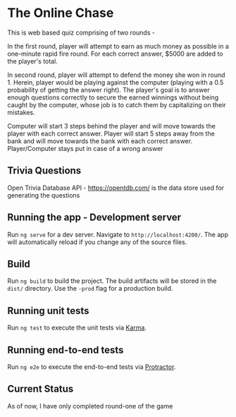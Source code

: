 # The Online Chase

This is web based quiz comprising of two rounds -

In the first round, player will attempt to earn as much money as possible in a one-minute rapid fire round. For each correct answer, $5000 are added to the player's total.

In second round, player will attempt to defend the money she won in round 1.
Herein, player would be playing against the computer (playing with a 0.5 probability of getting the answer right).
The player's goal is to answer enough questions correctly to secure the earned winnings without being caught by the computer, whose job is to catch them by capitalizing on their mistakes.

Computer will start 3 steps behind the player and will move towards the player with each correct answer.
Player will start 5 steps away from the bank and will move towards the bank with each correct answer.
Player/Computer stays put in case of a wrong answer

## Trivia Questions

Open Trivia Database API - https://opentdb.com/ is the data store used for generating the questions

## Running the app  - Development server

Run `ng serve` for a dev server. Navigate to `http://localhost:4200/`. The app will automatically reload if you change any of the source files.

## Build

Run `ng build` to build the project. The build artifacts will be stored in the `dist/` directory. Use the `-prod` flag for a production build.

## Running unit tests

Run `ng test` to execute the unit tests via [Karma](https://karma-runner.github.io).

## Running end-to-end tests

Run `ng e2e` to execute the end-to-end tests via [Protractor](http://www.protractortest.org/).

## Current Status

As of now, I have only completed round-one of the game
